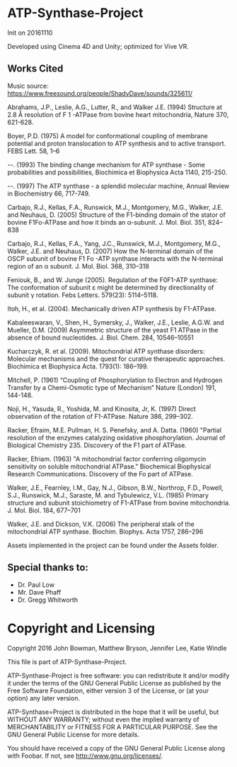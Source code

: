 
# **ATP-Synthase-Project**
Init on 20161110

Developed using Cinema 4D and Unity; optimized for Vive VR.

## **Works Cited**

Music source: https://www.freesound.org/people/ShadyDave/sounds/325611/

Abrahams, J.P., Leslie, A.G., Lutter, R., and Walker J.E. (1994) Structure at 2.8 Å resolution of F 1 -ATPase from bovine heart   mitochondria, Nature  370, 621-628.

Boyer, P.D. (1975) A model for conformational coupling of membrane potential and proton translocation to ATP synthesis and to active transport. FEBS Lett. 58, 1–6

--. (1993) The binding change mechanism for ATP synthase - Some probabilities and possibilities, Biochimica et Biophysica Acta  1140, 215-250.

--. (1997) The ATP synthase - a splendid molecular machine, Annual Review in Biochemistry  66, 717-749.

Carbajo, R.J., Kellas, F.A., Runswick, M.J., Montgomery, M.G., Walker,
J.E. and Neuhaus, D. (2005) Structure of the F1-binding domain of the stator of bovine F1Fo-ATPase and how it binds an α-subunit. J. Mol. Biol. 351, 824–838

Carbajo, R.J., Kellas, F.A., Yang, J.C., Runswick, M.J., Montgomery, M.G., Walker, J.E. and Neuhaus, D. (2007) How the N-terminal domain of
the OSCP subunit of bovine F1 Fo -ATP synthase interacts with the N-terminal region of an α subunit. J. Mol. Biol. 368, 310–318 

Feniouk, B., and W. Junge (2005). Regulation of the F0F1-ATP synthase: The conformation of subunit ε might be determined by directionality of subunit γ rotation. Febs Letters. 579(23): 5114–5118. 

Itoh, H., et al. (2004). Mechanically driven ATP synthesis by F1-ATPase. 

Kabaleeswaran, V., Shen, H., Symersky, J., Walker, J.E., Leslie, A.G.W. and Mueller, D.M. (2009) Asymmetric structure of the yeast F1 ATPase in the absence of bound nucleotides. J. Biol. Chem. 284, 10546–10551 

Kucharczyk, R. et al. (2009). Mitochondrial ATP synthase disorders: Molecular mechanisms and the quest for curative therapeutic approaches. Biochimica et Biophysica Acta. 1793(1): 186–199.

Mitchell, P. (1961) “Coupling of Phosphorylation to Electron and Hydrogen Transfer by a Chemi-Osmotic type of Mechanism” Nature (London) 191, 144-148. 

Noji, H., Yasuda, R., Yoshida, M. and Kinosita, Jr, K. (1997) Direct observation of the rotation of F1-ATPase. Nature 386, 299–302.

Racker, Efraim, M.E. Pullman, H. S. Penefsky, and A. Datta. (1960) "Partial resolution of the enzymes catalyzing oxidative phosphorylation. Journal of Biological Chemistry 235. Discovery of the F1 part of ATPase.  

Racker, Efriam. (1963) "A mitochondrial factor conferring oligomycin sensitivity on soluble mitochondrial ATPase." Biochemical Biophysical Research Communications. Discovery of the Fo part of ATPase.

Walker, J.E., Fearnley, I.M., Gay, N.J., Gibson, B.W., Northrop, F.D., Powell, S.J., Runswick, M.J., Saraste, M. and Tybulewicz, V.L. (1985) Primary structure and subunit stoichiometry of F1-ATPase from bovine mitochondria. J. Mol. Biol. 184, 677–701

Walker, J.E. and Dickson, V.K. (2006) The peripheral stalk of the mitochondrial ATP synthase. Biochim. Biophys. Acta 1757, 286–296

Assets implemented in the project can be found under the Assets folder.

## Special thanks to:
* Dr. Paul Low
* Mr. Dave Phaff
* Dr. Gregg Whitworth

# Copyright and Licensing
Copyright 2016 John Bowman, Matthew Bryson, Jennifer Lee, Katie Windle

This file is part of ATP-Synthase-Project.

ATP-Synthase-Project is free software: you can redistribute it and/or modify
it under the terms of the GNU General Public License as published by
the Free Software Foundation, either version 3 of the License, or
(at your option) any later version.

ATP-Synthase=Project is distributed in the hope that it will be useful,
but WITHOUT ANY WARRANTY; without even the implied warranty of
MERCHANTABILITY or FITNESS FOR A PARTICULAR PURPOSE.  See the
GNU General Public License for more details.

You should have received a copy of the GNU General Public License
along with Foobar.  If not, see <http://www.gnu.org/licenses/>.
